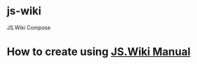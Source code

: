 # js-wiki
JS.Wiki Compose

# How to create using [JS.Wiki Manual](https://docs.requarks.io/install/ubuntu)
